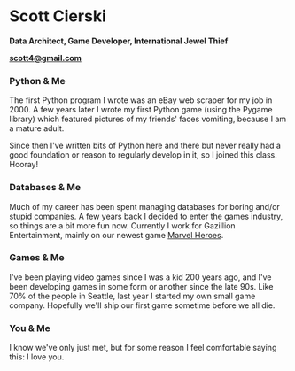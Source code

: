 # Scott Cierski

**Data Architect, Game Developer, International Jewel Thief**

**[scott4@gmail.com](mailto:scott4@gmail.com)**

### Python & Me
The first Python program I wrote was an eBay web scraper for my job in 2000. A few years later I wrote my first Python game (using the Pygame library) which featured pictures of my friends' faces vomiting, because I am a mature adult.

Since then I've written bits of Python here and there but never really had a good foundation or reason to regularly develop in it, so I joined this class. Hooray!

### Databases & Me
Much of my career has been spent managing databases for boring and/or stupid companies. A few years back I decided to enter the games industry, so things are a bit more fun now. Currently I work for Gazillion Entertainment, mainly on our newest game [Marvel Heroes](http://marvelheroes.com/ "Marvel Heroes").

### Games & Me
I've been playing video games since I was a kid 200 years ago, and I've been developing games in some form or another since the late 90s. Like 70% of the people in Seattle, last year I started my own small game company. Hopefully we'll ship our first game sometime before we all die.

### You & Me
I know we've only just met, but for some reason I feel comfortable saying this: I love you.